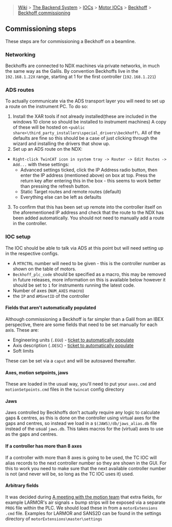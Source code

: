 > [Wiki](Home) > [The Backend System](The-Backend-System) > [IOCs](IOCs) > [Motor IOCs](Motor-IOCs) > [Beckhoff](Beckhoff) > [Beckhoff commissioning](Beckhoff-Commissioning)

## Commissioning steps
These steps are for commissioning a Beckhoff on a beamline. 

### Networking
Beckhoffs are connected to NDX machines via private networks, in much the same way as the Galils. By convention Beckhoffs live in the `192.168.1.22X` range, starting at 1 for the first controller (`192.168.1.221`) 

### ADS routes
To actually communicate via the ADS transport layer you will need to set up a route on the instrument PC. To do so: 
1. Install the XAR tools if not already installed(these are included in the windows 10 clone so should be installed to instrument machines)
 A copy of these will be hosted on `<public share>\third_party_installers\special_drivers\beckhoff\`. All of the defaults are fine so this should be a case of just clicking through the wizard and installing the drivers that show up. 
2. Set up an ADS route on the NDX: 
  - `Right-click TwinCAT icon in system tray -> Router -> Edit Routes -> Add...` with these settings:
    - Advanced settings ticked, click the IP Address radio button, then enter the IP address (mentioned above) on box at top. Press the return key after entering this in the box - this seems to work better than pressing the refresh button.  
    - Static Target routes and remote routes (default) 
    - Everything else can be left as defaults
3. To confirm that this has been set up remote into the controller itself on the aforementioned IP address and check that the route to the NDX has been added automatically. You should not need to manually add a route in the controller. 

### IOC setup
The IOC should be able to talk via ADS at this point but will need setting up in the respective configs. 
- A `MTRCTRL` number will need to be given - this is the controller number as shown on the table of motors.
- `Beckhoff_plc_code` should be specified as a macro, this may be removed in future releases, more information on this is available below however it should be set to `1` for instruments running the latest code. 
- Number of axes (`NUM_AXES` macro)
- the `IP` and `AMSnetID` of the controller

#### Fields that aren't automatically populated
Although commissioning a Beckhoff is far simpler than a Galil from an IBEX perspective, there are some fields that need to be set manually for each axis.  These are: 

- Engineering units (`.EGU`) - [ticket to automatically populate](https://github.com/ISISComputingGroup/IBEX/issues/6855)
- Axis description (`.DESC`) - [ticket to automatically populate](https://github.com/ISISComputingGroup/IBEX/issues/6860)
- Soft limits

These can be set via a `caput` and will be autosaved thereafter.

#### Axes, motion setpoints, jaws
These are loaded in the usual way, you'll need to put your `axes.cmd` and `motionSetpoints.cmd` files in the `twincat` config directory

#### Jaws

Jaws controlled by Beckhoffs don't actually require any logic to calculate gaps & centres, as this is done on the controller using virtual axes for the gaps and centres, so instead we load in a `$(JAWS)/db/jaws_alias.db` file instead of the usual `jaws.db`. This takes macros for the (virtual) axes to use as the gaps and centres.

#### If a controller has more than 8 axes
If a controller with more than 8 axes is going to be used, the TC IOC will alias records to the next controller number so they are shown in the GUI. For this to work you need to make sure that the next available controller number is not (and never will be, so long as the TC IOC uses it) used. 

#### Arbitrary fields 

It was decided during [A meeting with the motion team](https://github.com/ISISComputingGroup/IBEX/issues/6916) that extra fields, for example LARMOR's air signals + bump strips will be exposed via a separate `PROG` file within the PLC. We should load these in from a `motorExtensions` `.cmd` file. Examples for LARMOR and SANS2D can be found in the settings directory of `motorExtensions\master\settings`